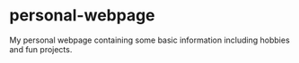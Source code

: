 # personal-webpage
My personal webpage containing some basic information including hobbies and fun projects.
